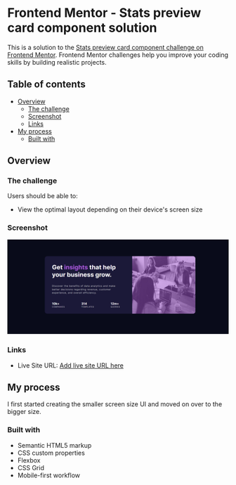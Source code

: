 # Frontend Mentor - Stats preview card component solution

This is a solution to the [Stats preview card component challenge on Frontend Mentor](https://www.frontendmentor.io/challenges/stats-preview-card-component-8JqbgoU62). Frontend Mentor challenges help you improve your coding skills by building realistic projects. 

## Table of contents

- [Overview](#overview)
  - [The challenge](#the-challenge)
  - [Screenshot](#screenshot)
  - [Links](#links)
- [My process](#my-process)
  - [Built with](#built-with)

## Overview

### The challenge

Users should be able to:

- View the optimal layout depending on their device's screen size

### Screenshot

![](./screenshot.PNG)

### Links

- Live Site URL: [Add live site URL here](https://joos-stats-preview.netlify.app/)
## My process

I first started creating the smaller screen size UI and moved on over to the bigger size.
### Built with

- Semantic HTML5 markup
- CSS custom properties
- Flexbox
- CSS Grid
- Mobile-first workflow
